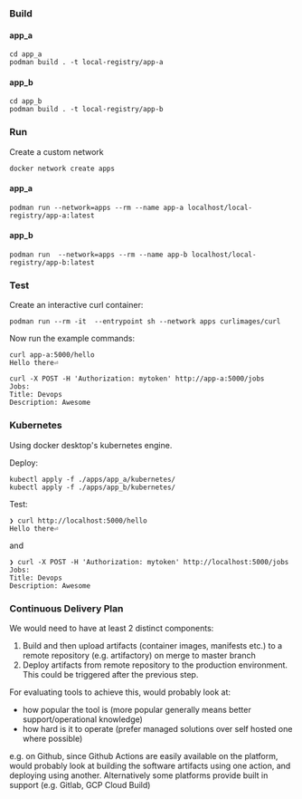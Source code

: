 ### Build

#### app_a

```
cd app_a
podman build . -t local-registry/app-a
```

#### app_b

```
cd app_b
podman build . -t local-registry/app-b
```

### Run

Create a custom network

```
docker network create apps
```
#### app_a

```
podman run --network=apps --rm --name app-a localhost/local-registry/app-a:latest
```

#### app_b

```
podman run  --network=apps --rm --name app-b localhost/local-registry/app-b:latest
```

### Test
Create an interactive curl container:

```
podman run --rm -it  --entrypoint sh --network apps curlimages/curl
```

Now run the example commands:

```
curl app-a:5000/hello
Hello there⏎
```

```
curl -X POST -H 'Authorization: mytoken' http://app-a:5000/jobs
Jobs:
Title: Devops
Description: Awesome
```

### Kubernetes

Using docker desktop's kubernetes engine.

Deploy:

```
kubectl apply -f ./apps/app_a/kubernetes/
kubectl apply -f ./apps/app_b/kubernetes/
```

Test:
```
❯ curl http://localhost:5000/hello
Hello there⏎
```
and 

```
❯ curl -X POST -H 'Authorization: mytoken' http://localhost:5000/jobs
Jobs:
Title: Devops
Description: Awesome
```

### Continuous Delivery Plan

We would need to have at least 2 distinct components:

1. Build and then upload artifacts (container images, manifests etc.) to a remote repository (e.g. artifactory) on merge to master branch 
2. Deploy artifacts from remote repository to the production environment. This could be triggered after the previous step.

For evaluating tools to achieve this, would probably look at: 
* how popular the tool is (more popular generally means better support/operational knowledge)
* how hard is it to operate (prefer managed solutions over self hosted one where possible)

e.g. on Github, since Github Actions are easily available on the platform, would probably look at building the software artifacts using one action, and deploying using another. Alternatively some platforms provide built in support (e.g. Gitlab, GCP Cloud Build)

